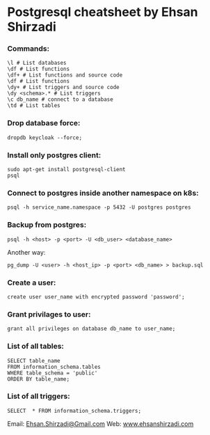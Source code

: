 # Postgresql cheatsheet by Ehsan Shirzadi
### Commands:
```
\l # List databases
\df # List functions
\df+ # List functions and source code
\df # List functions
\dy+ # List triggers and source code
\dy <schema>.* # List triggers
\c db_name # connect to a database
\td # List tables
```
### Drop database force:
```
dropdb keycloak --force;
```

### Install only postgres client:
```
sudo apt-get install postgresql-client
psql
```
### Connect to postgres inside another namespace on k8s:
```
psql -h service_name.namespace -p 5432 -U postgres postgres
```
### Backup from postgres:
```
psql -h <host> -p <port> -U <db_user> <database_name>
```
Another way:
```
pg_dump -U <user> -h <host_ip> -p <port> <db_name> > backup.sql
```
### Create a user:
```
create user user_name with encrypted password 'password';
```
### Grant privilages to user:
```
grant all privileges on database db_name to user_name;
```
### List of all tables:
```
SELECT table_name
FROM information_schema.tables
WHERE table_schema = 'public'
ORDER BY table_name;
```
### List of all triggers:
```
SELECT  * FROM information_schema.triggers;
```

Email: Ehsan.Shirzadi@Gmail.com
Web: www.ehsanshirzadi.com

